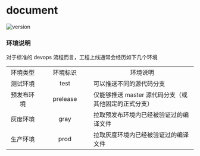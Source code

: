 # document
![version](https://img.shields.io/badge/architecture-C/S/O-DAC9A6.svg)

### 环境说明
对于标准的 devops 流程而言，工程上线通常会经历如下几个环境  

<table>
    <tbody>
        <tr>
            <td width=150 align=center>环境类型</td>
            <td width=200 align=center>环境标识</td>
            <td width=548 align=center>环境说明</td>
        </tr>
        <tr>
            <td width=150 align=center>测试环境</td>
            <td width=200 align=center>test</td>
            <td width=548>可以推送不同的源代码分支</td>
        </tr>
        <tr>
            <td width=150 align=center>预发布环境</td>
            <td width=200 align=center>prelease</td>
            <td width=548>仅能够推送 master 源代码分支（或其他固定的正式分支）</td>
        </tr>
        <tr>
            <td width=150 align=center>灰度环境</td>
            <td width=200 align=center>gray</td>
            <td width=548>拉取预发布环境内已经被验证过的编译文件</td>
        </tr>
        <tr>
            <td width=150 align=center>生产环境</td>
            <td width=200 align=center>prod</td>
            <td width=548>拉取灰度环境内已经被验证过的编译文件</td>
        </tr>
    </tbody>
</table>